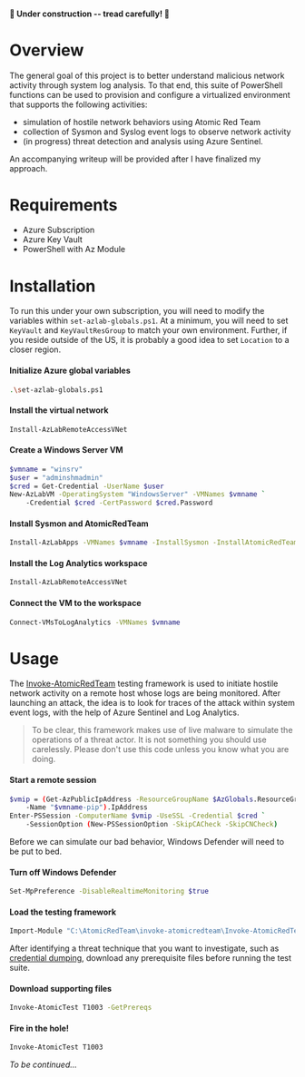 #### 🚧 Under construction -- tread carefully! 🚧

# Overview

The general goal of this project is to better understand malicious network activity through system log analysis. To that end, this suite of PowerShell functions can be used to provision and configure a virtualized environment that supports the following activities:
* simulation of hostile network behaviors using Atomic Red Team
* collection of Sysmon and Syslog event logs to observe network activity
* (in progress) threat detection and analysis using Azure Sentinel.

An accompanying writeup will be provided after I have finalized my approach.

# Requirements

* Azure Subscription
* Azure Key Vault
* PowerShell with Az Module

# Installation

To run this under your own subscription, you will need to modify the variables within `set-azlab-globals.ps1`. At a minimum, you will need to set `KeyVault` and `KeyVaultResGroup` to match your own environment. Further, if you reside outside of the US, it is probably a good idea to set `Location` to a closer region.

#### Initialize Azure global variables
```bash
.\set-azlab-globals.ps1
```

#### Install the virtual network
```bash
Install-AzLabRemoteAccessVNet
```

#### Create a Windows Server VM
```bash
$vmname = "winsrv"
$user = "adminshmadmin"
$cred = Get-Credential -UserName $user
New-AzLabVM -OperatingSystem "WindowsServer" -VMNames $vmname `
    -Credential $cred -CertPassword $cred.Password 
```

#### Install Sysmon and AtomicRedTeam
```bash
Install-AzLabApps -VMNames $vmname -InstallSysmon -InstallAtomicRedTeam
```

#### Install the Log Analytics workspace
```bash
Install-AzLabRemoteAccessVNet
```

#### Connect the VM to the workspace
```bash
Connect-VMsToLogAnalytics -VMNames $vmname
```

# Usage

The [Invoke-AtomicRedTeam](https://github.com/redcanaryco/invoke-atomicredteam) testing framework is used to initiate hostile network activity on a remote host whose logs are being monitored. After launching an attack, the idea is to look for traces of the attack within system event logs, with the help of Azure Sentinel and Log Analytics.

> To be clear, this framework makes use of live malware to simulate the operations of a threat actor. It is not something you should use carelessly. Please don't use this code unless you know what you are doing.

#### Start a remote session
```bash
$vmip = (Get-AzPublicIpAddress -ResourceGroupName $AzGlobals.ResourceGroup `
    -Name "$vmname-pip").IpAddress
Enter-PSSession -ComputerName $vmip -UseSSL -Credential $cred `
    -SessionOption (New-PSSessionOption -SkipCACheck -SkipCNCheck)
```

Before we can simulate our bad behavior, Windows Defender will need to be put to bed.

#### Turn off Windows Defender
```bash
Set-MpPreference -DisableRealtimeMonitoring $true
```

#### Load the testing framework
```bash
Import-Module "C:\AtomicRedTeam\invoke-atomicredteam\Invoke-AtomicRedTeam.psd1" -Force
```

After identifying a threat technique that you want to investigate, such as [credential dumping](https://attack.mitre.org/techniques/T1003/), download any prerequisite files before running the test suite.

#### Download supporting files
```bash
Invoke-AtomicTest T1003 -GetPrereqs
```

#### Fire in the hole!
```bash
Invoke-AtomicTest T1003
```

*To be continued...*